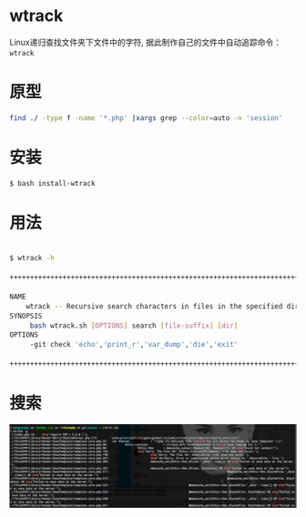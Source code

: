 # wtrack

Linux递归查找文件夹下文件中的字符, 据此制作自己的文件中自动追踪命令：`wtrack`

# 原型

```bash
find ./ -type f -name '*.php' |xargs grep --color=auto -n 'session'

```

# 安装

```bash
$ bash install-wtrack

```

# 用法

```bash

$ wtrack -h

++++++++++++++++++++++++++++++++++++++++++++++++++++++++++++++++++++++++++

NAME
	wtrack -- Recursive search characters in files in the specified directory
SYNOPSIS
	 bash wtrack.sh [OPTIONS] search [file-suffix] [dir]
OPTIONS
	 -git check 'echo','print_r','var_dump','die','exit'

++++++++++++++++++++++++++++++++++++++++++++++++++++++++++++++++++++++++++

```

# 搜索

![](1.png)